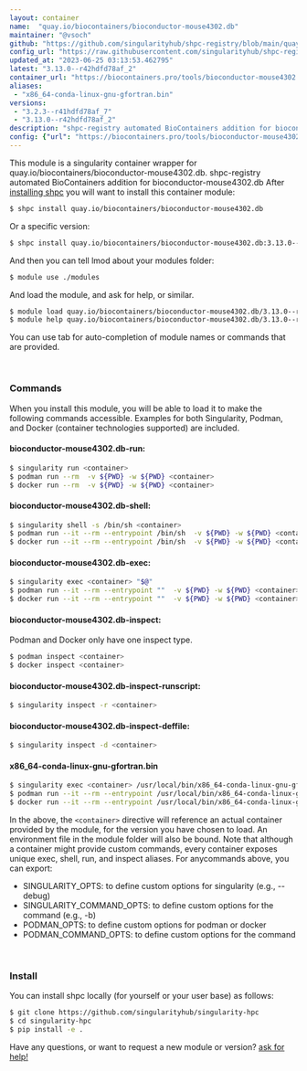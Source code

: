 ```yaml
---
layout: container
name:  "quay.io/biocontainers/bioconductor-mouse4302.db"
maintainer: "@vsoch"
github: "https://github.com/singularityhub/shpc-registry/blob/main/quay.io/biocontainers/bioconductor-mouse4302.db/container.yaml"
config_url: "https://raw.githubusercontent.com/singularityhub/shpc-registry/main/quay.io/biocontainers/bioconductor-mouse4302.db/container.yaml"
updated_at: "2023-06-25 03:13:53.462795"
latest: "3.13.0--r42hdfd78af_2"
container_url: "https://biocontainers.pro/tools/bioconductor-mouse4302.db"
aliases:
 - "x86_64-conda-linux-gnu-gfortran.bin"
versions:
 - "3.2.3--r41hdfd78af_7"
 - "3.13.0--r42hdfd78af_2"
description: "shpc-registry automated BioContainers addition for bioconductor-mouse4302.db"
config: {"url": "https://biocontainers.pro/tools/bioconductor-mouse4302.db", "maintainer": "@vsoch", "description": "shpc-registry automated BioContainers addition for bioconductor-mouse4302.db", "latest": {"3.13.0--r42hdfd78af_2": "sha256:a526fc7216bc6f56f6a8560d9bc3b9b81ef8efdf30a352901b8ac6cf19c582a3"}, "tags": {"3.2.3--r41hdfd78af_7": "sha256:78773372bc84d56d7d01f6faeaa9e522b692d4e09619305d300e6cb40f0a5e07", "3.13.0--r42hdfd78af_2": "sha256:a526fc7216bc6f56f6a8560d9bc3b9b81ef8efdf30a352901b8ac6cf19c582a3"}, "docker": "quay.io/biocontainers/bioconductor-mouse4302.db", "aliases": {"x86_64-conda-linux-gnu-gfortran.bin": "/usr/local/bin/x86_64-conda-linux-gnu-gfortran.bin"}}
---
```


This module is a singularity container wrapper for quay.io/biocontainers/bioconductor-mouse4302.db.
shpc-registry automated BioContainers addition for bioconductor-mouse4302.db
After [installing shpc](#install) you will want to install this container module:


```bash
$ shpc install quay.io/biocontainers/bioconductor-mouse4302.db
```

Or a specific version:

```bash
$ shpc install quay.io/biocontainers/bioconductor-mouse4302.db:3.13.0--r42hdfd78af_2
```

And then you can tell lmod about your modules folder:

```bash
$ module use ./modules
```

And load the module, and ask for help, or similar.

```bash
$ module load quay.io/biocontainers/bioconductor-mouse4302.db/3.13.0--r42hdfd78af_2
$ module help quay.io/biocontainers/bioconductor-mouse4302.db/3.13.0--r42hdfd78af_2
```

You can use tab for auto-completion of module names or commands that are provided.

<br>

### Commands

When you install this module, you will be able to load it to make the following commands accessible.
Examples for both Singularity, Podman, and Docker (container technologies supported) are included.

#### bioconductor-mouse4302.db-run:

```bash
$ singularity run <container>
$ podman run --rm  -v ${PWD} -w ${PWD} <container>
$ docker run --rm  -v ${PWD} -w ${PWD} <container>
```

#### bioconductor-mouse4302.db-shell:

```bash
$ singularity shell -s /bin/sh <container>
$ podman run --it --rm --entrypoint /bin/sh  -v ${PWD} -w ${PWD} <container>
$ docker run --it --rm --entrypoint /bin/sh  -v ${PWD} -w ${PWD} <container>
```

#### bioconductor-mouse4302.db-exec:

```bash
$ singularity exec <container> "$@"
$ podman run --it --rm --entrypoint ""  -v ${PWD} -w ${PWD} <container> "$@"
$ docker run --it --rm --entrypoint ""  -v ${PWD} -w ${PWD} <container> "$@"
```

#### bioconductor-mouse4302.db-inspect:

Podman and Docker only have one inspect type.

```bash
$ podman inspect <container>
$ docker inspect <container>
```

#### bioconductor-mouse4302.db-inspect-runscript:

```bash
$ singularity inspect -r <container>
```

#### bioconductor-mouse4302.db-inspect-deffile:

```bash
$ singularity inspect -d <container>
```


#### x86_64-conda-linux-gnu-gfortran.bin

```bash
$ singularity exec <container> /usr/local/bin/x86_64-conda-linux-gnu-gfortran.bin
$ podman run --it --rm --entrypoint /usr/local/bin/x86_64-conda-linux-gnu-gfortran.bin   -v ${PWD} -w ${PWD} <container> -c " $@"
$ docker run --it --rm --entrypoint /usr/local/bin/x86_64-conda-linux-gnu-gfortran.bin   -v ${PWD} -w ${PWD} <container> -c " $@"
```



In the above, the `<container>` directive will reference an actual container provided
by the module, for the version you have chosen to load. An environment file in the
module folder will also be bound. Note that although a container
might provide custom commands, every container exposes unique exec, shell, run, and
inspect aliases. For anycommands above, you can export:

 - SINGULARITY_OPTS: to define custom options for singularity (e.g., --debug)
 - SINGULARITY_COMMAND_OPTS: to define custom options for the command (e.g., -b)
 - PODMAN_OPTS: to define custom options for podman or docker
 - PODMAN_COMMAND_OPTS: to define custom options for the command

<br>

### Install

You can install shpc locally (for yourself or your user base) as follows:

```bash
$ git clone https://github.com/singularityhub/singularity-hpc
$ cd singularity-hpc
$ pip install -e .
```

Have any questions, or want to request a new module or version? [ask for help!](https://github.com/singularityhub/singularity-hpc/issues)